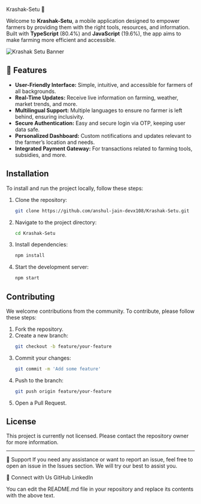 Krashak-Setu 🌾

Welcome to **Krashak-Setu**, a mobile application designed to empower farmers by providing them with the right tools, resources, and information. Built with **TypeScript** (80.4%) and **JavaScript** (19.6%), the app aims to make farming more efficient and accessible.

![Krashak Setu Banner](https://example.com/banner-image.png)  <!-- Replace with actual image -->

## 🚀 Features

- **User-Friendly Interface:** Simple, intuitive, and accessible for farmers of all backgrounds.
- **Real-Time Updates:** Receive live information on farming, weather, market trends, and more.
- **Multilingual Support:** Multiple languages to ensure no farmer is left behind, ensuring inclusivity.
- **Secure Authentication:** Easy and secure login via OTP, keeping user data safe.
- **Personalized Dashboard:** Custom notifications and updates relevant to the farmer’s location and needs.
- **Integrated Payment Gateway:** For transactions related to farming tools, subsidies, and more.
## Installation

To install and run the project locally, follow these steps:

1. Clone the repository:
   ```sh
   git clone https://github.com/anshul-jain-devx108/Krashak-Setu.git
   ```
2. Navigate to the project directory:
   ```sh
   cd Krashak-Setu
   ```
3. Install dependencies:
   ```sh
   npm install
   ```
4. Start the development server:
   ```sh
   npm start
   ```

## Contributing

We welcome contributions from the community. To contribute, please follow these steps:

1. Fork the repository.
2. Create a new branch:
   ```sh
   git checkout -b feature/your-feature
   ```
3. Commit your changes:
   ```sh
   git commit -m 'Add some feature'
   ```
4. Push to the branch:
   ```sh
   git push origin feature/your-feature
   ```
5. Open a Pull Request.

## License

This project is currently not licensed. Please contact the repository owner for more information.

---

🌟 Support
If you need any assistance or want to report an issue, feel free to open an issue in the Issues section. We will try our best to assist you.

📱 Connect with Us
GitHub
LinkedIn


You can edit the README.md file in your repository and replace its contents with the above text.
